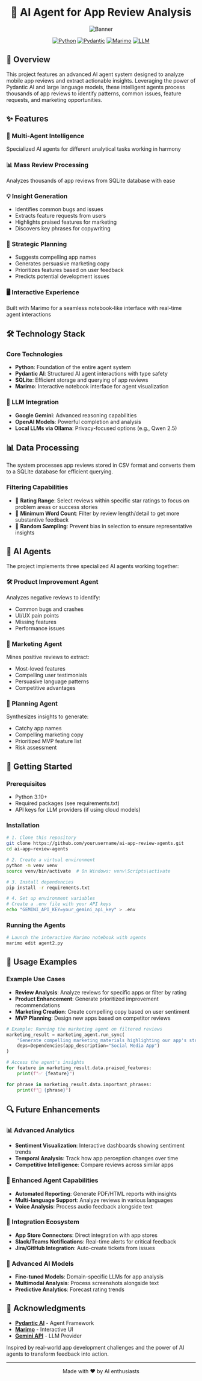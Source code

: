 <div align="center">

# 🤖 AI Agent for App Review Analysis

![Banner](/banner.png)

[![Python](https://img.shields.io/badge/Python-3.10+-blue.svg?style=for-the-badge&logo=python&logoColor=white)](https://www.python.org)
[![Pydantic](https://img.shields.io/badge/Pydantic_AI-2.0+-green.svg?style=for-the-badge&logo=pydantic&logoColor=white)](https://github.com/pydantic/pydantic-ai)
[![Marimo](https://img.shields.io/badge/Marimo-0.12.4-orange.svg?style=for-the-badge&logo=jupyter&logoColor=white)](https://marimo.io)
[![LLM](https://img.shields.io/badge/LLM-Powered-red.svg?style=for-the-badge&logo=openai&logoColor=white)](https://github.com/pydantic/pydantic-ai)

</div>

## 🌟 Overview

This project features an advanced AI agent system designed to analyze mobile app reviews and extract actionable insights. Leveraging the power of Pydantic AI and large language models, these intelligent agents process thousands of app reviews to identify patterns, common issues, feature requests, and marketing opportunities.

## ✨ Features

### 🧠 Multi-Agent Intelligence
Specialized AI agents for different analytical tasks working in harmony

### 📊 Mass Review Processing
Analyzes thousands of app reviews from SQLite database with ease

### 💡 Insight Generation
- Identifies common bugs and issues
- Extracts feature requests from users
- Highlights praised features for marketing
- Discovers key phrases for copywriting

### 🚀 Strategic Planning
- Suggests compelling app names
- Generates persuasive marketing copy
- Prioritizes features based on user feedback
- Predicts potential development issues

### 🖥️ Interactive Experience
Built with Marimo for a seamless notebook-like interface with real-time agent interactions

## 🛠️ Technology Stack

### Core Technologies
- **Python**: Foundation of the entire agent system
- **Pydantic AI**: Structured AI agent interactions with type safety
- **SQLite**: Efficient storage and querying of app reviews
- **Marimo**: Interactive notebook interface for agent visualization

### 🧠 LLM Integration
- **Google Gemini**: Advanced reasoning capabilities
- **OpenAI Models**: Powerful completion and analysis
- **Local LLMs via Ollama**: Privacy-focused options (e.g., Qwen 2.5)

## 📊 Data Processing

The system processes app reviews stored in CSV format and converts them to a SQLite database for efficient querying.

### Filtering Capabilities
- 🌟 **Rating Range**: Select reviews within specific star ratings to focus on problem areas or success stories
- 📝 **Minimum Word Count**: Filter by review length/detail to get more substantive feedback
- 🎲 **Random Sampling**: Prevent bias in selection to ensure representative insights

## 🤖 AI Agents

The project implements three specialized AI agents working together:

### 🛠️ Product Improvement Agent
Analyzes negative reviews to identify:
- Common bugs and crashes
- UI/UX pain points
- Missing features
- Performance issues

### 📣 Marketing Agent
Mines positive reviews to extract:
- Most-loved features
- Compelling user testimonials
- Persuasive language patterns
- Competitive advantages

### 🧩 Planning Agent
Synthesizes insights to generate:
- Catchy app names
- Compelling marketing copy
- Prioritized MVP feature list
- Risk assessment

## 🚀 Getting Started

### Prerequisites
- Python 3.10+
- Required packages (see requirements.txt)
- API keys for LLM providers (if using cloud models)

### Installation

```bash
# 1. Clone this repository
git clone https://github.com/yourusername/ai-app-review-agents.git
cd ai-app-review-agents

# 2. Create a virtual environment
python -m venv venv
source venv/bin/activate  # On Windows: venv\Scripts\activate

# 3. Install dependencies
pip install -r requirements.txt

# 4. Set up environment variables
# Create a .env file with your API keys
echo "GEMINI_API_KEY=your_gemini_api_key" > .env
```

### Running the Agents

```bash
# Launch the interactive Marimo notebook with agents
marimo edit agent2.py
```

## 📝 Usage Examples

### Example Use Cases
- **Review Analysis**: Analyze reviews for specific apps or filter by rating
- **Product Enhancement**: Generate prioritized improvement recommendations
- **Marketing Creation**: Create compelling copy based on user sentiment
- **MVP Planning**: Design new apps based on competitor reviews

```python
# Example: Running the marketing agent on filtered reviews
marketing_result = marketing_agent.run_sync(
    "Generate compelling marketing materials highlighting our app's strengths",
    deps=Dependencies(app_description="Social Media App")
)

# Access the agent's insights
for feature in marketing_result.data.praised_features:
    print(f"✅ {feature}")

for phrase in marketing_result.data.important_phrases:
    print(f"💬 {phrase}")
```

## 🔍 Future Enhancements

### 📊 Advanced Analytics
- **Sentiment Visualization**: Interactive dashboards showing sentiment trends
- **Temporal Analysis**: Track how app perception changes over time
- **Competitive Intelligence**: Compare reviews across similar apps

### 🤖 Enhanced Agent Capabilities
- **Automated Reporting**: Generate PDF/HTML reports with insights
- **Multi-language Support**: Analyze reviews in various languages
- **Voice Analysis**: Process audio feedback alongside text

### 🔄 Integration Ecosystem
- **App Store Connectors**: Direct integration with app stores
- **Slack/Teams Notifications**: Real-time alerts for critical feedback
- **Jira/GitHub Integration**: Auto-create tickets from issues

### 🧠 Advanced AI Models
- **Fine-tuned Models**: Domain-specific LLMs for app analysis
- **Multimodal Analysis**: Process screenshots alongside text
- **Predictive Analytics**: Forecast rating trends

## 🙏 Acknowledgments

- [**Pydantic AI**](https://github.com/pydantic/pydantic-ai) - Agent Framework
- [**Marimo**](https://marimo.io) - Interactive UI
- [**Gemini API**](https://github.com/google/generative-ai-python) - LLM Provider

Inspired by real-world app development challenges and the power of AI agents to transform feedback into action.

---

<div align="center">
<p>Made with ❤️ by AI enthusiasts</p>
</div>
